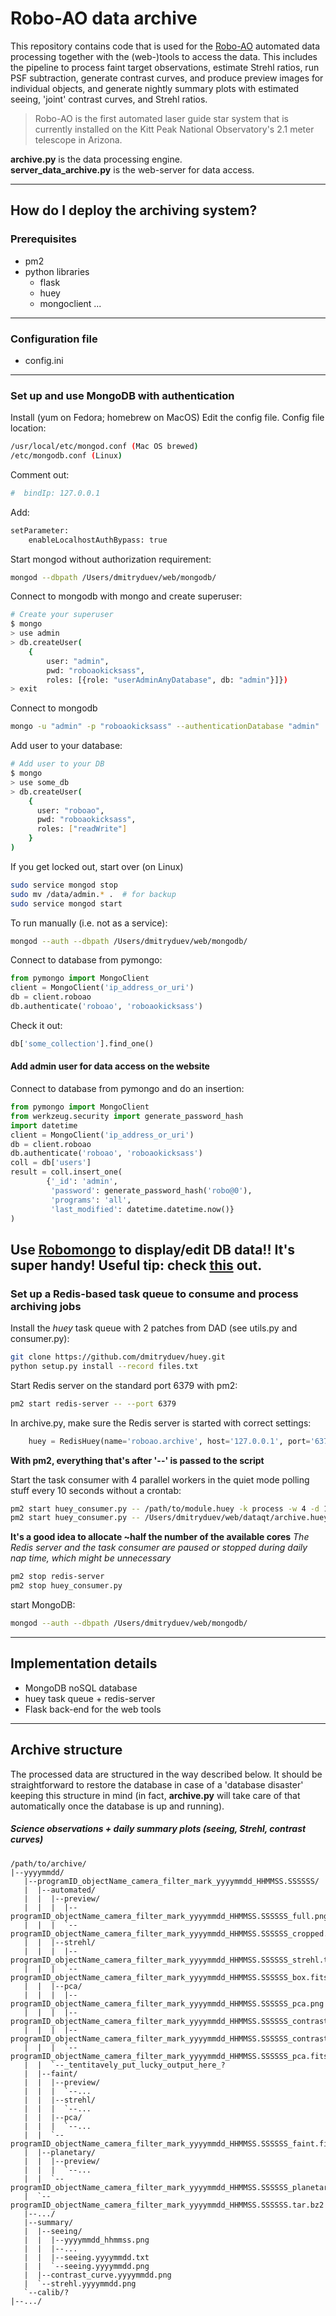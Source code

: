 # Robo-AO data archive

This repository contains code that is used for the [Robo-AO](http://roboao.caltech.edu) automated data processing together with the (web-)tools to access the data.  This includes the pipeline to process faint target observations, estimate Strehl ratios, run PSF subtraction, generate contrast curves, and produce preview images for individual objects, and generate nightly summary plots with estimated seeing, 'joint' contrast curves, and Strehl ratios.  
>Robo-AO is the first automated laser guide star system that is currently installed on the Kitt Peak National Observatory's 2.1 meter telescope in Arizona. 

**archive.py** is the data processing engine.  
**server_data_archive.py** is the web-server for data access.

--- 

## How do I deploy the archiving system?

### Prerequisites
* pm2
* python libraries
  * flask
  * huey
  * mongoclient
  ...

---

### Configuration file

* config.ini

---

### Set up and use MongoDB with authentication
Install (yum on Fedora; homebrew on MacOS)
Edit the config file. Config file location:  
```bash
/usr/local/etc/mongod.conf (Mac OS brewed)
/etc/mongodb.conf (Linux)
```
Comment out:
```bash
#  bindIp: 127.0.0.1
```
Add:
```bash
setParameter:
    enableLocalhostAuthBypass: true
```
Start mongod without authorization requirement:
```bash
mongod --dbpath /Users/dmitryduev/web/mongodb/ 
```
Connect to mongodb with mongo and create superuser:
```bash
# Create your superuser
$ mongo
> use admin
> db.createUser(
    {
        user: "admin",
        pwd: "roboaokicksass", 
        roles: [{role: "userAdminAnyDatabase", db: "admin"}]})
> exit 
```
Connect to mongodb
```bash
mongo -u "admin" -p "roboaokicksass" --authenticationDatabase "admin" 
```
Add user to your database:
```bash
# Add user to your DB
$ mongo
> use some_db
> db.createUser(
    {
      user: "roboao",
      pwd: "roboaokicksass",
      roles: ["readWrite"]
    }
)
```
If you get locked out, start over (on Linux)
```bash
sudo service mongod stop
sudo mv /data/admin.* .  # for backup
sudo service mongod start
```
To run manually (i.e. not as a service):
```bash
mongod --auth --dbpath /Users/dmitryduev/web/mongodb/
```
Connect to database from pymongo:
```python
from pymongo import MongoClient
client = MongoClient('ip_address_or_uri')
db = client.roboao
db.authenticate('roboao', 'roboaokicksass')
```
Check it out:
```python
db['some_collection'].find_one()
```
#### Add admin user for data access on the website
Connect to database from pymongo and do an insertion:
```python
from pymongo import MongoClient
from werkzeug.security import generate_password_hash
import datetime
client = MongoClient('ip_address_or_uri')
db = client.roboao
db.authenticate('roboao', 'roboaokicksass')
coll = db['users']
result = coll.insert_one(
        {'_id': 'admin',
         'password': generate_password_hash('robo@0'),
         'programs': 'all',
         'last_modified': datetime.datetime.now()}
)
```

**Use [Robomongo](https://robomongo.org) to display/edit DB data!! It's super handy!**
Useful tip: check [this](https://docs.mongodb.com/manual/tutorial/enable-authentication/) out.
---

### Set up a Redis-based task queue to consume and process archiving jobs

Install the _huey_ task queue with 2 patches from DAD (see utils.py and consumer.py):
```bash
git clone https://github.com/dmitryduev/huey.git
python setup.py install --record files.txt
```
Start Redis server on the standard port 6379 with pm2:
```bash
pm2 start redis-server -- --port 6379
```
In archive.py, make sure the Redis server is started with correct settings:
```python
    huey = RedisHuey(name='roboao.archive', host='127.0.0.1', port='6379', result_store=True)
```

**With pm2, everything that's after '--' is passed to the script**

Start the task consumer with 4 parallel workers in the quiet mode polling stuff every 10 seconds without a crontab:
```bash
pm2 start huey_consumer.py -- /path/to/module.huey -k process -w 4 -d 10 -n -q
pm2 start huey_consumer.py -- /Users/dmitryduev/web/dataqt/archive.huey -k process -w 4 -d 10 -n -q
```

**It's a good idea to allocate ~half the number of the available cores**
_The Redis server and the task consumer are paused or stopped during daily nap time, which might be unnecessary_
```bash
pm2 stop redis-server
pm2 stop huey_consumer.py
```
start MongoDB:
```bash
mongod --auth --dbpath /Users/dmitryduev/web/mongodb/
```
---

## Implementation details

* MongoDB noSQL database
* huey task queue + redis-server
* Flask back-end for the web tools

---

## Archive structure
The processed data are structured in the way described below. It should be straightforward to restore the database in case of a 'database disaster' keeping this structure in mind (in fact, **archive.py** will take care of that automatically once the database is up and running).

##### Science observations + daily summary plots (seeing, Strehl, contrast curves)
```
/path/to/archive/
|--yyyymmdd/
   |--programID_objectName_camera_filter_mark_yyyymmdd_HHMMSS.SSSSSS/
   |  |--automated/
   |  |  |--preview/
   |  |  |  |--programID_objectName_camera_filter_mark_yyyymmdd_HHMMSS.SSSSSS_full.png
   |  |  |  `--programID_objectName_camera_filter_mark_yyyymmdd_HHMMSS.SSSSSS_cropped.png
   |  |  |--strehl/
   |  |  |  |--programID_objectName_camera_filter_mark_yyyymmdd_HHMMSS.SSSSSS_strehl.txt
   |  |  |  `--programID_objectName_camera_filter_mark_yyyymmdd_HHMMSS.SSSSSS_box.fits
   |  |  |--pca/
   |  |  |  |--programID_objectName_camera_filter_mark_yyyymmdd_HHMMSS.SSSSSS_pca.png
   |  |  |  |--programID_objectName_camera_filter_mark_yyyymmdd_HHMMSS.SSSSSS_contrast_curve.png
   |  |  |  |--programID_objectName_camera_filter_mark_yyyymmdd_HHMMSS.SSSSSS_contrast_curve.txt
   |  |  |  `--programID_objectName_camera_filter_mark_yyyymmdd_HHMMSS.SSSSSS_pca.fits
   |  |  `--_tentitavely_put_lucky_output_here_?
   |  |--faint/
   |  |  |--preview/
   |  |  |  `--...
   |  |  |--strehl/
   |  |  |  `--...
   |  |  |--pca/
   |  |  |  `--...
   |  |  `--programID_objectName_camera_filter_mark_yyyymmdd_HHMMSS.SSSSSS_faint.fits
   |  |--planetary/
   |  |  |--preview/
   |  |  |  `--...
   |  |  `--programID_objectName_camera_filter_mark_yyyymmdd_HHMMSS.SSSSSS_planetary.fits
   |  `--programID_objectName_camera_filter_mark_yyyymmdd_HHMMSS.SSSSSS.tar.bz2
   |--.../
   |--summary/
   |  |--seeing/
   |  |  |--yyyymmdd_hhmmss.png
   |  |  |--...
   |  |  |--seeing.yyyymmdd.txt
   |  |  `--seeing.yyyymmdd.png
   |  |--contrast_curve.yyyymmdd.png
   |  `--strehl.yyyymmdd.png
   `--calib/?
|--.../
```